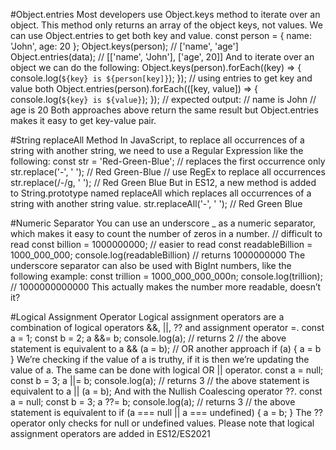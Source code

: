 #Object.entries
Most developers use Object.keys method to iterate over an object. This method only returns an array of the object keys, not values. We can use Object.entries to get both key and value.
const person = {
  name: 'John',
  age: 20
};
Object.keys(person); // ['name', 'age']
Object.entries(data); // [['name', 'John'], ['age', 20]]
And to iterate over an object we can do the following:
Object.keys(person).forEach((key) => {
  console.log(`${key} is ${person[key]}`);
});
// using entries to get key and value both
Object.entries(person).forEach(([key, value]) => {
  console.log(`${key} is ${value}`);
});
// expected output:
// name is John
// age is 20 
Both approaches above return the same result but Object.entries makes it easy to get key-value pair.

#String replaceAll Method
In JavaScript, to replace all occurrences of a string with another string, we need to use a Regular Expression like the following:
const str = 'Red-Green-Blue';
// replaces the first occurrence only
str.replace('-', ' '); // Red Green-Blue
// use RegEx to replace all occurrences
str.replace(/\-/g, ' '); // Red Green Blue
But in ES12, a new method is added to String.prototype named replaceAll which replaces all occurrences of a string with another string value.
str.replaceAll('-', ' '); // Red Green Blue

#Numeric Separator
You can use an underscore _ as a numeric separator, which makes it easy to count the number of zeros in a number.
// difficult to read
const billion = 1000000000;
// easier to read
const readableBillion = 1000_000_000;
console.log(readableBillion) // returns 1000000000
The underscore separator can also be used with BigInt numbers, like the following example:
const trillion = 1000_000_000_000n;
console.log(trillion); // 1000000000000
This actually makes the number more readable, doesn’t it?

#Logical Assignment Operator
Logical assignment operators are a combination of logical operators &&, ||, ?? and assignment operator =.
const a = 1;
const b = 2;
a &&= b;
console.log(a); // returns 2
// the above statement is equivalent to
a && (a = b);
// OR another approach
if (a) {
  a = b
}
We’re checking if the value of a is truthy, if it is then we’re updating the value of a. The same can be done with logical OR || operator.
const a = null;
const b = 3;
a ||= b;
console.log(a); // returns 3
// the above statement is equivalent to
a || (a = b);
And with the Nullish Coalescing operator ??.
const a = null;
const b = 3;
a ??= b;
console.log(a); // returns 3
// the above statement is equivalent to
if (a === null || a === undefined) {
  a = b;
}
The ?? operator only checks for null or undefined values.
Please note that logical assignment operators are added in ES12/ES2021
